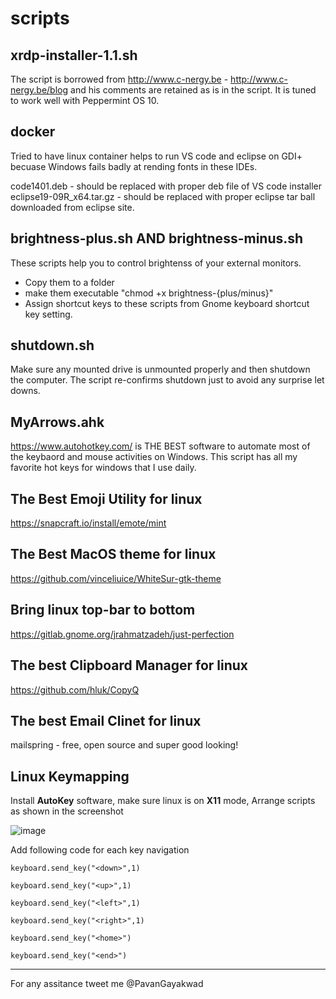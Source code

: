# scripts
xrdp-installer-1.1.sh 
----------------------------
The script is borrowed from http://www.c-nergy.be - http://www.c-nergy.be/blog and his comments are retained as is in the script. It is tuned to work well with Peppermint OS 10. 

docker
-----------------------------
Tried to have linux container helps to run VS code and eclipse on GDI+ becuase Windows fails badly at rending fonts in these IDEs.

code1401.deb	- should be replaced with proper deb file of VS code installer
eclipse19-09R_x64.tar.gz - should be replaced with proper eclipse tar ball downloaded from eclipse site. 

brightness-plus.sh AND brightness-minus.sh
-------------------------------------------
These scripts help you to control brightenss of your external monitors. 
- Copy them to a folder
- make them executable "chmod +x brightness-{plus/minus}"
- Assign shortcut keys to these scripts from Gnome keyboard shortcut key setting.

shutdown.sh
-------------------------------------------
Make sure any mounted drive is unmounted properly and then shutdown the computer. The script re-confirms shutdown just to avoid any surprise let downs.

MyArrows.ahk
-------------------------------------------
https://www.autohotkey.com/ is THE BEST software to automate most of the keybaord and mouse activities on Windows. This script has all my favorite hot keys for windows that I use daily. 


**The Best Emoji Utility for linux**
------------------------------------
https://snapcraft.io/install/emote/mint


**The Best MacOS theme for linux**
-------------------------------------
https://github.com/vinceliuice/WhiteSur-gtk-theme


**Bring linux top-bar to bottom**
-------------------------------------
https://gitlab.gnome.org/jrahmatzadeh/just-perfection


**The best Clipboard Manager for linux**
----------------------------------------
https://github.com/hluk/CopyQ

**The best Email Clinet for linux**
-------------------------------------
mailspring - free, open source and super good looking!


Linux Keymapping
-------------------------
Install **AutoKey** software, make sure linux is on **X11** mode, Arrange scripts as shown in the screenshot

![image](https://user-images.githubusercontent.com/1834890/125837258-0ce5e44f-5b90-448e-9bbb-2f5f3d4cf68f.png)

Add following code for each key navigation

`keyboard.send_key("<down>",1)`
  
`keyboard.send_key("<up>",1)`
  
`keyboard.send_key("<left>",1)`
  
`keyboard.send_key("<right>",1)`
  
`keyboard.send_key("<home>")`
  
`keyboard.send_key("<end>")`

  
  
-------------------------------------
For any assitance tweet me @PavanGayakwad
